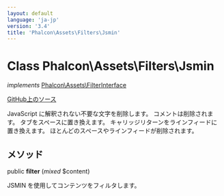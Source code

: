 ```yaml
---
layout: default
language: 'ja-jp'
version: '3.4'
title: 'Phalcon\Assets\Filters\Jsmin'
---
```


# Class **Phalcon\Assets\Filters\Jsmin**

*implements* [Phalcon\Assets\FilterInterface](/3.4/en/api/Phalcon_Assets_FilterInterface)

<a href="https://github.com/phalcon/cphalcon/tree/v3.4.0/phalcon/assets/filters/jsmin.zep" class="btn btn-default btn-sm">GitHub上のソース</a>

JavaScript に解釈されない不要な文字を削除します。 コメントは削除されます。 タブをスペースに置き換えます。 キャリッジリターンをラインフィードに置き換えます。 ほとんどのスペースやラインフィードが削除されます。

## メソッド

public **filter** (*mixed* $content)

JSMIN を使用してコンテンツをフィルタします。